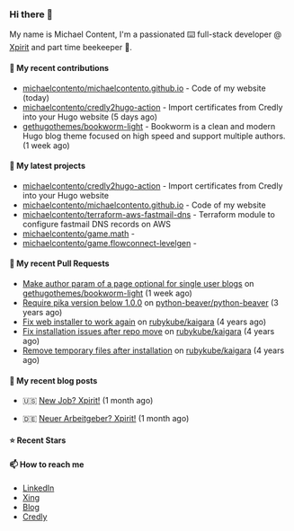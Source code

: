 ### Hi there 👋

My name is Michael Content, I'm a passionated ⌨️ full-stack developer @ [Xpirit](https://xpirit.com/) and part time beekeeper 🐝.

#### 👷 My recent contributions

- [michaelcontento/michaelcontento.github.io](https://github.com/michaelcontento/michaelcontento.github.io) - Code of my website (today)
- [michaelcontento/credly2hugo-action](https://github.com/michaelcontento/credly2hugo-action) - Import certificates from Credly into your Hugo website (5 days ago)
- [gethugothemes/bookworm-light](https://github.com/gethugothemes/bookworm-light) - Bookworm is a clean and modern Hugo blog theme focused on high speed and support multiple authors. (1 week ago)

#### 🌱 My latest projects

- [michaelcontento/credly2hugo-action](https://github.com/michaelcontento/credly2hugo-action) - Import certificates from Credly into your Hugo website
- [michaelcontento/michaelcontento.github.io](https://github.com/michaelcontento/michaelcontento.github.io) - Code of my website
- [michaelcontento/terraform-aws-fastmail-dns](https://github.com/michaelcontento/terraform-aws-fastmail-dns) - Terraform module to configure fastmail DNS records on AWS
- [michaelcontento/game.math](https://github.com/michaelcontento/game.math) - 
- [michaelcontento/game.flowconnect-levelgen](https://github.com/michaelcontento/game.flowconnect-levelgen) - 

#### 🔨 My recent Pull Requests

- [Make author param of a page optional for single user blogs](https://github.com/gethugothemes/bookworm-light/pull/30) on [gethugothemes/bookworm-light](https://github.com/gethugothemes/bookworm-light) (1 week ago)
- [Require pika version below 1.0.0](https://github.com/python-beaver/python-beaver/pull/433) on [python-beaver/python-beaver](https://github.com/python-beaver/python-beaver) (3 years ago)
- [Fix web installer to work again](https://github.com/rubykube/kaigara/pull/51) on [rubykube/kaigara](https://github.com/rubykube/kaigara) (4 years ago)
- [Fix installation issues after repo move](https://github.com/rubykube/kaigara/pull/48) on [rubykube/kaigara](https://github.com/rubykube/kaigara) (4 years ago)
- [Remove temporary files after installation](https://github.com/rubykube/kaigara/pull/46) on [rubykube/kaigara](https://github.com/rubykube/kaigara) (4 years ago)

#### 📜 My recent blog posts

- 🇺🇸 [New Job? Xpirit!](https://www.michaelcontento.de/en/blog/2022/09-xpirit-ist-es-geworden/) (1 month ago)


- 🇩🇪 [Neuer Arbeitgeber? Xpirit!](https://www.michaelcontento.de/blog/2022/09-xpirit-ist-es-geworden/) (1 month ago)

#### ⭐ Recent Stars


#### 📫 How to reach me

- [LinkedIn](https://www.linkedin.com/in/michaelcontento/)
- [Xing](https://www.xing.com/profile/Michael_Contento)
- [Blog](https://www.michaelcontento.de)
- [Credly](https://www.credly.com/users/michael-contento)